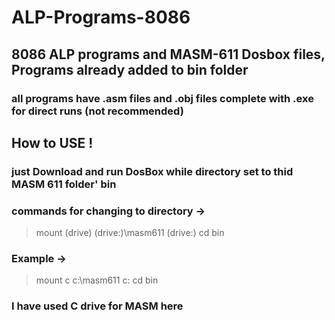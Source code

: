 # ALP-Programs-8086
## 8086 ALP programs and MASM-611 Dosbox files, Programs already added to bin folder
### all programs have .asm files and .obj files complete with .exe for direct runs (not recommended)
## How to USE !
### just Download and run DosBox while directory set to thid MASM 611 folder' bin
### commands for changing to directory ->
  > mount (drive) (drive:)\masm611
  > (drive:)
  > cd bin 
### Example ->
  > mount c c:\masm611
  > c:
  > cd bin
 ### I have used C drive for MASM here 
